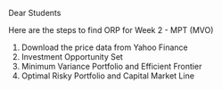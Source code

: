 Dear Students

Here are the steps to find ORP for Week 2 - MPT (MVO)

1.   Download the price data from Yahoo Finance
2.   Investment Opportunity Set
3.   Minimum Variance Portfolio and Efficient Frontier
4.   Optimal Risky Portfolio and Capital Market Line
